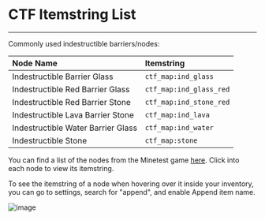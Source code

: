 # CTF Itemstring List
***
Commonly used indestructible barriers/nodes:

| Node Name | Itemstring |
|:----------|:-----------|
| Indestructible Barrier Glass | `ctf_map:ind_glass` |
| Indestructible Red Barrier Glass | `ctf_map:ind_glass_red` |
| Indestructible Red Barrier Stone | `ctf_map:ind_stone_red` |
| Indestructible Lava Barrier Stone | `ctf_map:ind_lava` |
| Indestructible Water Barrier Glass | `ctf_map:ind_water` |
| Indestructible Stone | `ctf_map:stone` |

You can find a list of the nodes from the Minetest game [here](https://wiki.minetest.net/Games/Minetest_Game/Nodes). Click into each node to view its itemstring.

To see the itemstring of a node when hovering over it inside your inventory, you can go to settings, search for "append", and enable Append item name.

![image](https://github.com/CTF-handbooks/map-maker-handbook/assets/88883098/3100415b-4cbf-4308-bffe-44b02c3b2cb2)
